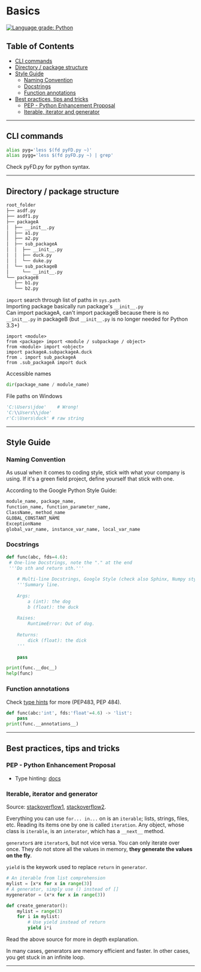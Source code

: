 # Basics

[![Language grade: Python](https://img.shields.io/lgtm/grade/python/g/duken72/codingForDummies.svg?logo=lgtm&logoWidth=18)](https://lgtm.com/projects/g/duken72/codingForDummies/context:python)

## Table of Contents

- [CLI commands](#cli-commands)
- [Directory / package structure](#directory--package-structure)
- [Style Guide](#style-guide)
  - [Naming Convention](#naming-convention)
  - [Docstrings](#docstrings)
  - [Function annotations](#function-annotations)
- [Best practices, tips and tricks](#best-practices-tips-and-tricks)
  - [PEP - Python Enhancement Proposal](#pep---python-enhancement-proposal)
  - [Iterable, iterator and generator](#iterable-iterator-and-generator)

-------

## CLI commands

```bash
alias pyg='less $(fd pyFD.py ~)'
alias pygg='less $(fd pyFD.py ~) | grep'
```

Check pyFD.py for python syntax.

-------

## Directory / package structure

```bash
root_folder
├── asdf.py
├── asdf1.py
├── packageA
│  ├── __init__.py
│  ├── a1.py
│  ├── a2.py
│  ├── sub_packageA
│  │  ├── __init__.py
│  │  ├── duck.py
│  │  └── duke.py
│  └── sub_packageB
│     └── __init__.py
└── packageB
   ├── b1.py
   └── b2.py
```

```import``` search through list of paths in ```sys.path```  
Importing package basically run package's ```__init__.py```  
Can import packageA, can't import packageB because there is no ```__init__.py``` in packageB (but ```__init__.py``` is no longer needed for Python 3.3+)

```import <package>
import <module>
from <package> import <module / subpackage / object>
from <module> import <object>
import packageA.subpackageA.duck
from . import sub_packageA
from .sub_packageA import duck
```

Accessible names

```python
dir(package_name / module_name)
```

File paths on Windows

```python
'C:\Users\jdoe'    # Wrong!
'C:\\Users\\jdoe'
r'C:\Users\duck' # raw string
```

-------

## Style Guide

### Naming Convention

As usual when it comes to coding style, stick with what your company is using. If it's a green field project, define yourself that stick with one.

According to the Google Python Style Guide:

```python
module_name, package_name,
function_name, function_parameter_name,
ClassName, method_name
GLOBAL_CONSTANT_NAME
ExceptionName
global_var_name, instance_var_name, local_var_name
```

### Docstrings

```python
def func(abc, fds=4.6):
 # One-line Docstrings, note the "." at the end
 '''Do sth and return sth.'''
    
    # Multi-line Docstrings, Google Style (check also Sphinx, Numpy style)
    '''Summary line.
    
    Args:
        a (int): the dog
        b (float): the duck
    
    Raises:
        RuntimeError: Out of dog.
        
    Returns:
        dick (float): the dick
    '''
    
    pass

print(func.__doc__)
help(func)
```

### Function annotations

Check [type hints](https://docs.python.org/3/library/typing.html) for more (PEP483, PEP 484).

```python
def func(abc:'int', fds:'float'=4.6) -> 'list':
    pass
print(func.__annotations__)
```

-------

## Best practices, tips and tricks

### PEP - Python Enhancement Proposal

- Type hinting: [docs](https://docs.python.org/3/library/typing.html)

### Iterable, iterator and generator

Source: [stackoverflow1](https://stackoverflow.com/questions/231767/what-does-the-yield-keyword-do), [stackoverflow2](https://stackoverflow.com/questions/2776829/difference-between-pythons-generators-and-iterators).

Everything you can use `for... in...` on is an `iterable`; lists, strings, files, etc. Reading its items one by one is called `iteration`. Any object, whose class is `iterable`, is an `interator`, which has a `__next__` method.

`generator`s are `iterator`s, but not vice versa. You can only iterate over once. They do not store all the values in memory, **they generate the values on the fly**.

`yield` is the keywork used to replace `return` in `generator`.

```python
# An iterable from list comprehension
mylist = [x*x for x in range(3)]
# A generator, simply use () instead of []
mygenerator = (x*x for x in range(3))

def create_generator():
    mylist = range(3)
    for i in mylist:
        # Use yield instead of return
        yield i*i
```

Read the above source for more in depth explanation.

In many cases, generators are memory efficient and faster. In other cases, you get stuck in an infinite loop.

-------

